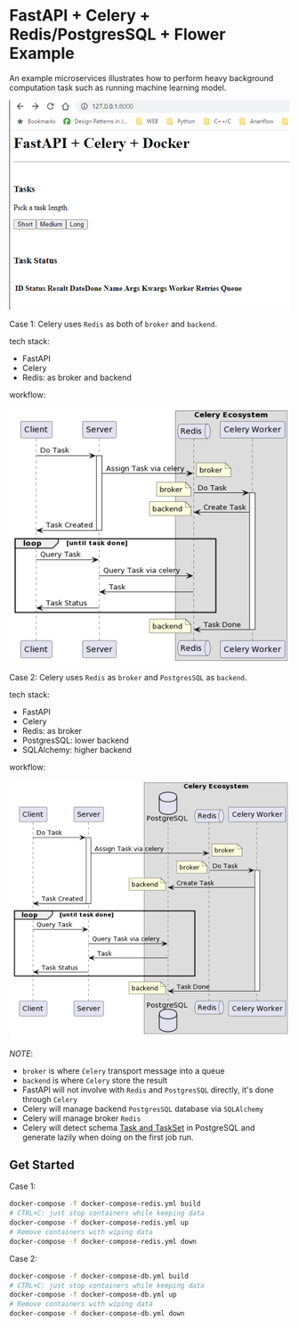 # FastAPI + Celery + Redis/PostgresSQL + Flower Example

An example microservices illustrates how to perform heavy background computation task such as running machine learning model.

![](./2023-06-16-16-20-19.png)

Case 1: Celery uses `Redis` as both of `broker` and `backend`.

tech stack:

- FastAPI
- Celery
- Redis: as broker and backend

workflow:

![workflow1](./out/workflow1.png)

Case 2:
Celery uses  `Redis` as `broker` and `PostgresSQL` as `backend`.

tech stack:

- FastAPI
- Celery
- Redis: as broker
- PostgresSQL: lower backend
- SQLAlchemy: higher backend

workflow:

![workflow2](./out/workflow2.png)

_NOTE_:

- `broker` is where `Celery` transport message into a queue
- `backend` is where `Celery` store the result
- FastAPI will not involve with `Redis` and `PostgresSQL` directly, it's done through `Celery`
- Celery will manage backend `PostgresSQL` database via `SQLAlchemy`
- Celery will manage broker `Redis`
- Celery will detect schema [Task and TaskSet](https://docs.celeryq.dev/en/latest/internals/reference/celery.backends.database.models.html#celery.backends.database.models) in PostgreSQL and generate lazily when doing on the first job run.

## Get Started

Case 1:

```sh
docker-compose -f docker-compose-redis.yml build
# CTRL+C: just stop containers while keeping data
docker-compose -f docker-compose-redis.yml up
# Remove containers with wiping data
docker-compose -f docker-compose-redis.yml down 
```

Case 2:

```sh
docker-compose -f docker-compose-db.yml build
# CTRL+C: just stop containers while keeping data
docker-compose -f docker-compose-db.yml up
# Remove containers with wiping data
docker-compose -f docker-compose-db.yml down 
```
